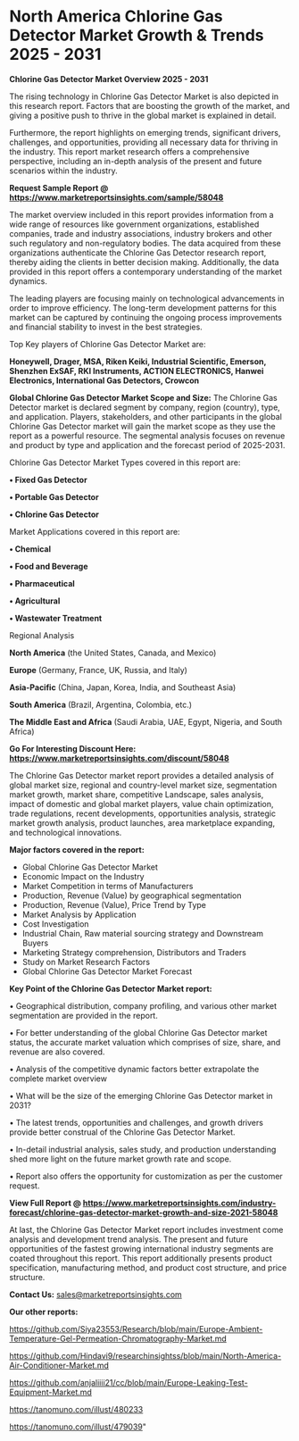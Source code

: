 # North America Chlorine Gas Detector Market Growth & Trends 2025 - 2031

<Strong> Chlorine Gas Detector Market Overview 2025 - 2031</strong>

The rising technology in Chlorine Gas Detector Market is also depicted in this research report. Factors that are boosting the growth of the market, and giving a positive push to thrive in the global market is explained in detail.

Furthermore, the report highlights on emerging trends, significant drivers, challenges, and opportunities, providing all necessary data for thriving in the industry. This report market research offers a comprehensive perspective, including an in-depth analysis of the present and future scenarios within the industry.

<strong>Request Sample Report @ <a href=https://www.marketreportsinsights.com/sample/58048>https://www.marketreportsinsights.com/sample/58048</a></strong>

The market overview included in this report provides information from a wide range of resources like government organizations, established companies, trade and industry associations, industry brokers and other such regulatory and non-regulatory bodies. The data acquired from these organizations authenticate the Chlorine Gas Detector research report, thereby aiding the clients in better decision making. Additionally, the data provided in this report offers a contemporary understanding of the market dynamics.

The leading players are focusing mainly on technological advancements in order to improve efficiency. The long-term development patterns for this market can be captured by continuing the ongoing process improvements and financial stability to invest in the best strategies.

Top Key players of Chlorine Gas Detector Market are:

<strong>Honeywell, Drager, MSA, Riken Keiki, Industrial Scientific, Emerson, Shenzhen ExSAF, RKI Instruments, ACTION ELECTRONICS, Hanwei Electronics, International Gas Detectors, Crowcon</strong>

<strong><b>Global Chlorine Gas Detector Market Scope and Size:</b></strong>
The Chlorine Gas Detector market is declared segment by company, region (country), type, and application. Players, stakeholders, and other participants in the global Chlorine Gas Detector market will gain the market scope as they use the report as a powerful resource. The segmental analysis focuses on revenue and product by type and application and the forecast period of 2025-2031.

Chlorine Gas Detector Market Types covered in this report are:

<strong>• Fixed Gas Detector

• Portable Gas Detector

• Chlorine Gas Detector</strong>

Market Applications covered in this report are:

<strong>• Chemical

• Food and Beverage

• Pharmaceutical

• Agricultural

• Wastewater Treatment</strong> 

Regional Analysis

<strong>North America</strong> (the United States, Canada, and Mexico)

<strong>Europe</strong> (Germany, France, UK, Russia, and Italy)

<strong>Asia-Pacific</strong> (China, Japan, Korea, India, and Southeast Asia)

<strong>South America</strong> (Brazil, Argentina, Colombia, etc.)

<strong>The Middle East and Africa</strong> (Saudi Arabia, UAE, Egypt, Nigeria, and South Africa)

<strong>Go For Interesting Discount Here: <a href=https://www.marketreportsinsights.com/discount/58048>https://www.marketreportsinsights.com/discount/58048</a></strong>

The Chlorine Gas Detector market report provides a detailed analysis of global market size, regional and country-level market size, segmentation market growth, market share, competitive Landscape, sales analysis, impact of domestic and global market players, value chain optimization, trade regulations, recent developments, opportunities analysis, strategic market growth analysis, product launches, area marketplace expanding, and technological innovations.

<strong><b>Major factors covered in the report:</b></strong>
<ul>
  <li>Global Chlorine Gas Detector Market </li>
  <li>Economic Impact on the Industry</li>
  <li>Market Competition in terms of Manufacturers</li>
  <li>Production, Revenue (Value) by geographical segmentation</li>
  <li>Production, Revenue (Value), Price Trend by Type</li>
  <li>Market Analysis by Application</li>
  <li>Cost Investigation</li>
  <li>Industrial Chain, Raw material sourcing strategy and Downstream Buyers</li>
  <li>Marketing Strategy comprehension, Distributors and Traders</li>
  <li>Study on Market Research Factors</li>
  <li>Global Chlorine Gas Detector Market Forecast</li>
</ul>

<strong><b>Key Point of the Chlorine Gas Detector Market report:</b></strong>

• Geographical distribution, company profiling, and various other market segmentation are provided in the report.

• For better understanding of the global Chlorine Gas Detector market status, the accurate market valuation which comprises of size, share, and revenue are also covered.

• Analysis of the competitive dynamic factors better extrapolate the complete market overview

• What will be the size of the emerging Chlorine Gas Detector market in 2031?

• The latest trends, opportunities and challenges, and growth drivers provide better construal of the Chlorine Gas Detector Market.

• In-detail industrial analysis, sales study, and production understanding shed more light on the future market growth rate and scope.

• Report also offers the opportunity for customization as per the customer request.

<strong><b>View Full Report @ <a href=https://www.marketreportsinsights.com/industry-forecast/chlorine-gas-detector-market-growth-and-size-2021-58048>https://www.marketreportsinsights.com/industry-forecast/chlorine-gas-detector-market-growth-and-size-2021-58048</a></b></strong>


At last, the Chlorine Gas Detector Market report includes investment come analysis and development trend analysis. The present and future opportunities of the fastest growing international industry segments are coated throughout this report. This report additionally presents product specification, manufacturing method, and product cost structure, and price structure.

<strong>Contact Us:</strong>
sales@marketreportsinsights.com

<strong>Our other reports:</strong>

<a href=https://github.com/Siya23553/Research/blob/main/Europe-Ambient-Temperature-Gel-Permeation-Chromatography-Market.md>https://github.com/Siya23553/Research/blob/main/Europe-Ambient-Temperature-Gel-Permeation-Chromatography-Market.md</a>

<a href=https://github.com/Hindavi9/researchinsightss/blob/main/North-America-Air-Conditioner-Market.md>https://github.com/Hindavi9/researchinsightss/blob/main/North-America-Air-Conditioner-Market.md</a>

<a href=https://github.com/anjaliiii21/cc/blob/main/Europe-Leaking-Test-Equipment-Market.md>https://github.com/anjaliiii21/cc/blob/main/Europe-Leaking-Test-Equipment-Market.md</a>

<a href=https://tanomuno.com/illust/480233>https://tanomuno.com/illust/480233</a>

<a href=https://tanomuno.com/illust/479039>https://tanomuno.com/illust/479039</a>"

